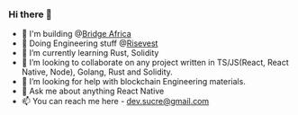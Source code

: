### Hi there 👋
- 🔭 I'm building @[Bridge Africa](www.bridge.africa)
- 🔭 Doing Engineering stuff @[Risevest](www.risevest.com)
- 🌱 I’m currently learning Rust, Solidity
- 👯 I’m looking to collaborate on any project written in TS/JS(React, React Native, Node), Golang, Rust and Solidity.
- 🤔 I’m looking for help with blockchain Engineering materials.
- 💬 Ask me about anything React Native
- 📫 You can reach me here - dev.sucre@gmail.com
